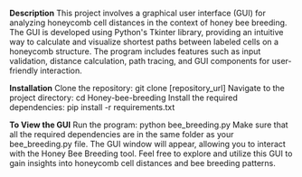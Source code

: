 **Description**
This project involves a graphical user interface (GUI) for analyzing honeycomb cell distances in the context of honey bee breeding. The GUI is developed using Python's Tkinter library,
providing an intuitive way to calculate and visualize shortest paths between labeled cells on a honeycomb structure. The program includes features such as input validation, distance calculation, path tracing,
and GUI components for user-friendly interaction.

**Installation**
Clone the repository: git clone [repository_url]
Navigate to the project directory: cd Honey-bee-breeding
Install the required dependencies: pip install -r requirements.txt

**To View the GUI**
Run the program: python bee_breeding.py
Make sure that all the required dependencies are in the same folder as your bee_breeding.py file.
The GUI window will appear, allowing you to interact with the Honey Bee Breeding tool.
Feel free to explore and utilize this GUI to gain insights into honeycomb cell distances and bee breeding patterns.
